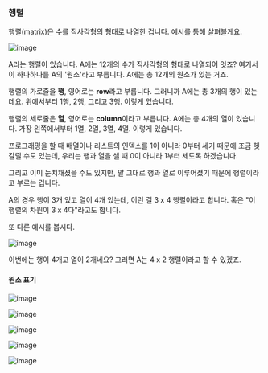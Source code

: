 ### 행렬

행렬(matrix)은 수를 직사각형의 형태로 나열한 겁니다. 예시를 통해 살펴볼게요.

![image](https://user-images.githubusercontent.com/64893709/113476759-8c14d180-94b8-11eb-962a-30a69a303082.png)

A라는 행렬이 있습니다. A에는 12개의 수가 직사각형의 형태로 나열되어 잇죠? 여기서 이 하나하나를 A의 '원소'라고 부릅니다. A에는 총 12개의 원소가 있는 거죠.

행렬의 가로줄을 **행**, 영어로는 **row**라고 부릅니다. 그러니까 A에는 총 3개의 행이 있는데요. 위에서부터 1행, 2행, 그리고 3행. 이렇게 있습니다.

행렬의 세로줄은 **열**, 영어로는 **column**이라고 부릅니다. A에는 총 4개의 열이 있습니다. 가장 왼쪽에서부터 1열, 2열, 3열, 4열. 이렇게 있습니다.

프로그래밍을 할 때 배열이나 리스트의 인덱스를 1이 아니라 0부터 세기 때문에 조금 헷갈릴 수도 있는데, 우리는 행과 열을 셀 때 0이 아니라 1부터 세도록 하겠습니다. 

그리고 이미 눈치채셨을 수도 있지만, 말 그대로 행과 열로 이루어졌기 때문에 행렬이라고 부르는 겁니다.

A의 경우 행이 3개 있고 열이 4개 있는데, 이런 걸 3 x 4 행렬이라고 합니다. 혹은 "이 행렬의 차원이 3 x 4다"라고도 합니다.

또 다른 예시를 봅시다.

![image](https://user-images.githubusercontent.com/64893709/113476976-e5313500-94b9-11eb-8f54-f85b29f1f846.png)

이번에는 행이 4개고 열이 2개네요? 그러면 A는 4 x 2 행렬이라고 할 수 있겠죠.

#### 원소 표기

![image](https://user-images.githubusercontent.com/64893709/113477276-adc38800-94bb-11eb-85c0-d87f163c88c8.png)

![image](https://user-images.githubusercontent.com/64893709/113477284-c0d65800-94bb-11eb-9a57-4339d6021f37.png)

![image](https://user-images.githubusercontent.com/64893709/113477312-df3c5380-94bb-11eb-9b5d-219778e3a0a1.png)

![image](https://user-images.githubusercontent.com/64893709/113477321-ecf1d900-94bb-11eb-87d3-9f7a7d7da6ca.png)

![image](https://user-images.githubusercontent.com/64893709/113477323-f1b68d00-94bb-11eb-8459-fb90380f48a2.png)
